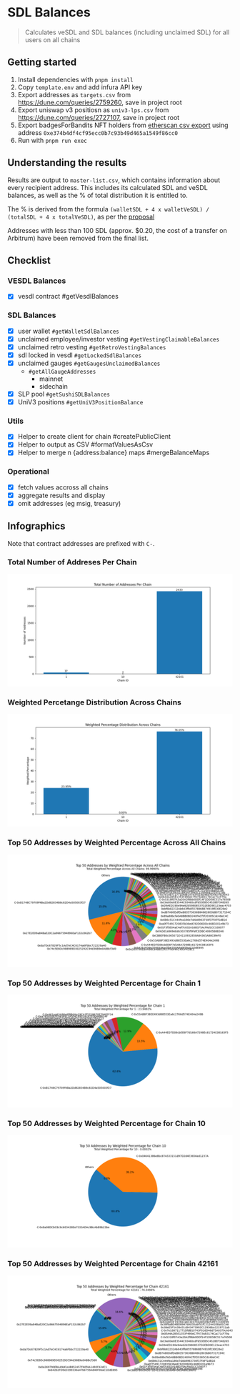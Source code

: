 # SDL Balances

> Calculates veSDL and SDL balances (including unclaimed SDL) for all users on all chains

## Getting started

1. Install dependencies with `pnpm install`
2. Copy `template.env` and add infura API key
3. Export addresses as `targets.csv` from https://dune.com/queries/2759260, save in project root
4. Export uniswap v3 positiosn as `univ3-lps.csv` from https://dune.com/queries/2727107, save in project root
5. Export badgesForBandits NFT holders from [etherscan csv export](https://etherscan.io/exportData) using address `0xe374b4df4cf95ecc0b7c93b49d465a1549f86cc0`
6. Run with `pnpm run exec`

## Understanding the results

Results are output to `master-list.csv`, which contains information about every recipient address. This includes its calculated SDL and veSDL balances, as well as the % of total distribution it is entitled to.

The % is derived from the formula `(walletSDL + 4 x walletVeSDL) / (totalSDL + 4 x totalVeSDL)`, as per the [proposal](https://snapshot.org/#/saddlefinance.eth/proposal/0x271aef6b1d04cf08878b33d304add4827da146dc7b1ca12d802a3922e29ad34b)

Addresses with less than 100 SDL (approx. $0.20, the cost of a transfer on Arbitrum) have been removed from the final list.

## Checklist

### VESDL Balances

- [x] vesdl contract #getVesdlBalances

### SDL Balances

- [x] user wallet `#getWalletSdlBalances`
- [x] unclaimed employee/investor vesting `#getVestingClaimableBalances`
- [x] unclaimed retro vesting `#getRetroVestingBalances`
- [x] sdl locked in vesdl `#getLockedSdlBalances`
- [x] unclaimed gauges `#getGaugesUnclaimedBalances`
  - `#getAllGaugeAddresses`
    - mainnet
    - sidechain
- [x] SLP pool `#getSushiSDLBalances`
- [x] UniV3 positions `#getUniV3PositionBalance`

### Utils

- [x] Helper to create client for chain #createPublicClient
- [x] Helper to output as CSV #formatValuesAsCsv
- [x] Helper to merge n {address:balance} maps #mergeBalanceMaps

### Operational

- [x] fetch values accross all chains
- [x] aggregate results and display
- [x] omit addresses (eg msig, treasury)

## Infographics

Note that contract addresses are prefixed with `C-`.

### Total Number of Addreses Per Chain

![Total Number of Addreses Per Chain](infographics/Total%20Number%20of%20Addresses%20Per%20Chain.png)

### Weighted Percetange Distribution Across Chains

![Total Number of Addreses Per Chain](infographics/Weighted%20Percentage%20Distribution%20Across%20Chains.png)

### Top 50 Addresses by Weighted Percentage Across All Chains

![Top 50 Addresses by Weighted Percentage Across All Chains](infographics/Top%2050%20Addresses%20by%20Weighted%20Percentage%20Across%20All%20Chains.png)

### Top 50 Addresses by Weighted Percentage for Chain 1

![Top 50 Addresses by Weighted Percentage for Chain 1](infographics/Top%2050%20Addresses%20by%20Weighted%20Percentage%20for%20Chain%201.png)

### Top 50 Addresses by Weighted Percentage for Chain 10

![Top 50 Addresses by Weighted Percentage for Chain 10](infographics/Top%2050%20Addresses%20by%20Weighted%20Percentage%20for%20Chain%2010.png)

### Top 50 Addresses by Weighted Percentage for Chain 42161

![Top 50 Addresses by Weighted Percentage for Chain 42161](infographics/Top%2050%20Addresses%20by%20Weighted%20Percentage%20for%20Chain%2042161.png)
